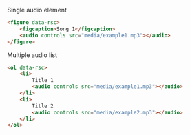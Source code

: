 Single audio element

```html
<figure data-rsc>
	<figcaption>Song 1</figcaption>
	<audio controls src="media/example1.mp3"></audio>
</figure>
```

Multiple audio list

```html
<ol data-rsc>
	<li>
		Title 1
		<audio controls src="media/example1.mp3"></audio>
	</li>
	<li>
		Title 2
		<audio controls src="media/example2.mp3"></audio>
	</li>
</ol>
```
